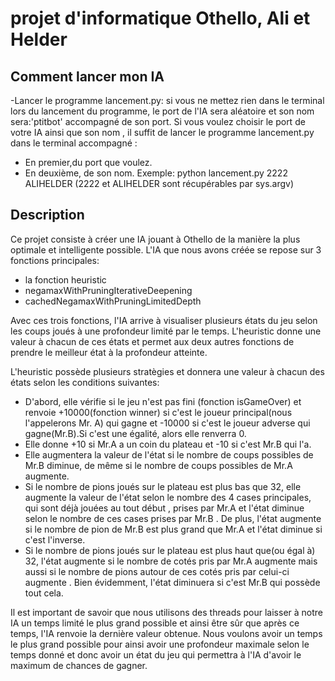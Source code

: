 # projet d'informatique Othello, Ali et Helder
## Comment lancer mon IA
-Lancer le programme lancement.py: si vous ne mettez rien dans le terminal lors du lancement du programme, le port de l'IA sera aléatoire et son nom sera:'ptitbot' accompagné de son port.
Si vous voulez choisir le port de votre IA ainsi que son nom , il suffit de lancer le programme lancement.py dans le terminal accompagné :
- En premier,du port que voulez. 
- En deuxième, de son nom.
Exemple: python lancement.py 2222 ALIHELDER (2222 et ALIHELDER sont récupérables par sys.argv)

## Description
Ce projet consiste à créer une IA jouant à Othello de la manière la plus optimale et intelligente possible. L'IA que nous avons créée se repose sur 3 fonctions principales:
- la fonction heuristic
- negamaxWithPruningIterativeDeepening
- cachedNegamaxWithPruningLimitedDepth

Avec ces trois fonctions, l'IA arrive à visualiser plusieurs états du jeu selon les coups joués à une profondeur limité par le temps. L'heuristic donne une valeur à chacun de ces états et permet aux deux autres fonctions de prendre le meilleur état à la profondeur atteinte.

L'heuristic possède plusieurs stratègies et donnera une valeur à chacun des états selon les conditions suivantes:
- D'abord, elle vérifie si le jeu n'est pas fini (fonction isGameOver) et renvoie +10000(fonction winner) si c'est le joueur principal(nous l'appelerons Mr. A) qui gagne et -10000 si c'est le joueur adverse qui gagne(Mr.B).Si c'est une égalité, alors elle renverra 0.
- Elle donne +10 si  Mr.A a un coin du plateau et -10 si c'est Mr.B qui l'a.
- Elle augmentera la valeur de l'état si le nombre de coups possibles de Mr.B diminue, de même si le nombre de coups possibles de Mr.A augmente.
- Si le nombre de pions joués sur le plateau est plus bas que 32, elle augmente la valeur de l'état selon le nombre  des 4 cases principales, qui sont déjà jouées au tout début , prises par Mr.A et l'état diminue selon le nombre de ces cases prises  par Mr.B . De plus, l'état augmente si le nombre de pion de Mr.B est plus grand que Mr.A et l'état diminue si c'est l'inverse.
- Si le nombre de pions joués sur le plateau est plus haut que(ou égal à) 32, l'état augmente si le nombre de cotés pris par Mr.A augmente mais aussi si le nombre de pions autour de ces cotés  pris par celui-ci augmente . Bien évidemment, l'état diminuera si c'est Mr.B qui possède tout cela.

Il est important de savoir que nous utilisons des threads pour laisser à notre IA un temps limité le plus grand possible  et ainsi être sûr que après ce temps, l'IA renvoie la dernière valeur obtenue. Nous voulons avoir un temps le plus grand possible pour ainsi avoir une profondeur maximale selon le temps donné et donc avoir un état du jeu qui permettra à l'IA d'avoir le maximum de chances de gagner.
